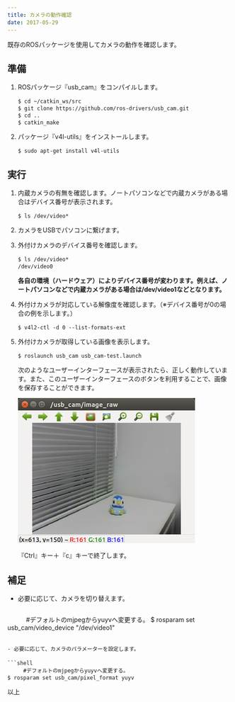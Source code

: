 ```yaml
---
title: カメラの動作確認
date: 2017-05-29
---
```


既存のROSパッケージを使用してカメラの動作を確認します。

## 準備

1. ROSパッケージ『usb_cam』をコンパイルします。

   ```shell
   $ cd ~/catkin_ws/src
   $ git clone https://github.com/ros-drivers/usb_cam.git
   $ cd ..
   $ catkin_make
   ```

1. パッケージ『v4l-utils』をインストールします。

   ```shell
   $ sudo apt-get install v4l-utils
   ```

## 実行

1. 内蔵カメラの有無を確認します。ノートパソコンなどで内蔵カメラがある場合はデバイス番号が表示されます。

   ```shell
   $ ls /dev/video*
   ```

1. カメラをUSBでパソコンに繋げます。

1. 外付けカメラのデバイス番号を確認します。

   ```shell
   $ ls /dev/video*
   /dev/video0
   ```

   __各自の環境（ハードウェア）によりデバイス番号が変わります。例えば、ノートパソコンなどで内蔵カメラがある場合は/dev/video1などとなります。__

1. 外付けカメラが対応している解像度を確認します。（※デバイス番号が0の場合の例を示します。）

   ```shell
   $ v4l2-ctl -d 0 --list-formats-ext
   ```

1. 外付けカメラが取得している画像を表示します。

   ```shell
   $ roslaunch usb_cam usb_cam-test.launch
   ```

   次のようなユーザーインターフェースが表示されたら、正しく動作しています。また、このユーザーインターフェースのボタンを利用することで、画像を保存することができます。

   ![usb_cam](images/usb_cam.png)

   『Ctrl』キー＋『c』キーで終了します。

## 補足

- 必要に応じて、カメラを切り替えます。

   ```shell
　　　#デフォルトのmjpegからyuyvへ変更する。
   $ rosparam set usb_cam/video_device "/dev/video1"
   ```

- 必要に応じて、カメラのパラメーターを設定します。

   ```shell
　　　#デフォルトのmjpegからyuyvへ変更する。
   $ rosparam set usb_cam/pixel_format yuyv
   ```

以上



